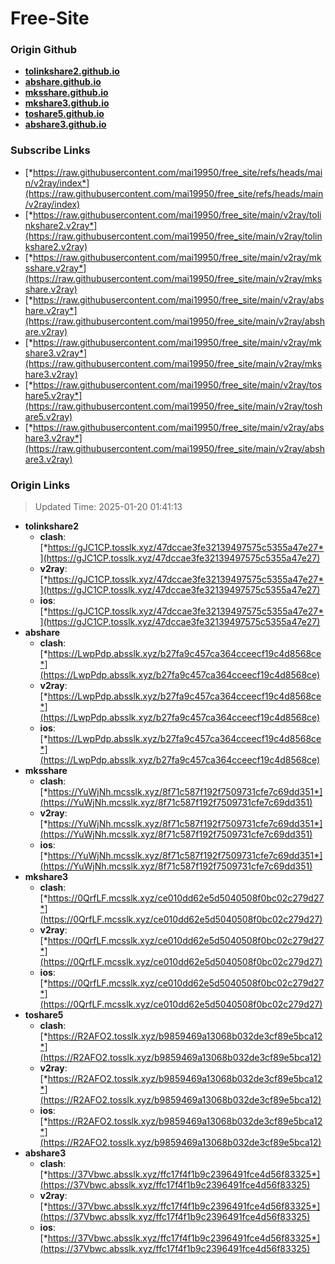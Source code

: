 # Free-Site

### Origin Github

- [**tolinkshare2.github.io**](https://github.com/tolinkshare2/tolinkshare2.github.io)
- [**abshare.github.io**](https://github.com/abshare/abshare.github.io)
- [**mksshare.github.io**](https://github.com/mksshare/mksshare.github.io)
- [**mkshare3.github.io**](https://github.com/mkshare3/mkshare3.github.io)
- [**toshare5.github.io**](https://github.com/toshare5/toshare5.github.io)
- [**abshare3.github.io**](https://github.com/abshare3/abshare3.github.io)

### Subscribe Links

- [*https://raw.githubusercontent.com/mai19950/free_site/refs/heads/main/v2ray/index*](https://raw.githubusercontent.com/mai19950/free_site/refs/heads/main/v2ray/index)
- [*https://raw.githubusercontent.com/mai19950/free_site/main/v2ray/tolinkshare2.v2ray*](https://raw.githubusercontent.com/mai19950/free_site/main/v2ray/tolinkshare2.v2ray)
- [*https://raw.githubusercontent.com/mai19950/free_site/main/v2ray/mksshare.v2ray*](https://raw.githubusercontent.com/mai19950/free_site/main/v2ray/mksshare.v2ray)
- [*https://raw.githubusercontent.com/mai19950/free_site/main/v2ray/abshare.v2ray*](https://raw.githubusercontent.com/mai19950/free_site/main/v2ray/abshare.v2ray)
- [*https://raw.githubusercontent.com/mai19950/free_site/main/v2ray/mkshare3.v2ray*](https://raw.githubusercontent.com/mai19950/free_site/main/v2ray/mkshare3.v2ray)
- [*https://raw.githubusercontent.com/mai19950/free_site/main/v2ray/toshare5.v2ray*](https://raw.githubusercontent.com/mai19950/free_site/main/v2ray/toshare5.v2ray)
- [*https://raw.githubusercontent.com/mai19950/free_site/main/v2ray/abshare3.v2ray*](https://raw.githubusercontent.com/mai19950/free_site/main/v2ray/abshare3.v2ray)

### Origin Links

> Updated Time: 2025-01-20 01:41:13

- **tolinkshare2**
  - **clash**: [*https://gJC1CP.tosslk.xyz/47dccae3fe32139497575c5355a47e27*](https://gJC1CP.tosslk.xyz/47dccae3fe32139497575c5355a47e27)
  - **v2ray**: [*https://gJC1CP.tosslk.xyz/47dccae3fe32139497575c5355a47e27*](https://gJC1CP.tosslk.xyz/47dccae3fe32139497575c5355a47e27)
  - **ios**: [*https://gJC1CP.tosslk.xyz/47dccae3fe32139497575c5355a47e27*](https://gJC1CP.tosslk.xyz/47dccae3fe32139497575c5355a47e27)
- **abshare**
  - **clash**: [*https://LwpPdp.absslk.xyz/b27fa9c457ca364cceecf19c4d8568ce*](https://LwpPdp.absslk.xyz/b27fa9c457ca364cceecf19c4d8568ce)
  - **v2ray**: [*https://LwpPdp.absslk.xyz/b27fa9c457ca364cceecf19c4d8568ce*](https://LwpPdp.absslk.xyz/b27fa9c457ca364cceecf19c4d8568ce)
  - **ios**: [*https://LwpPdp.absslk.xyz/b27fa9c457ca364cceecf19c4d8568ce*](https://LwpPdp.absslk.xyz/b27fa9c457ca364cceecf19c4d8568ce)
- **mksshare**
  - **clash**: [*https://YuWjNh.mcsslk.xyz/8f71c587f192f7509731cfe7c69dd351*](https://YuWjNh.mcsslk.xyz/8f71c587f192f7509731cfe7c69dd351)
  - **v2ray**: [*https://YuWjNh.mcsslk.xyz/8f71c587f192f7509731cfe7c69dd351*](https://YuWjNh.mcsslk.xyz/8f71c587f192f7509731cfe7c69dd351)
  - **ios**: [*https://YuWjNh.mcsslk.xyz/8f71c587f192f7509731cfe7c69dd351*](https://YuWjNh.mcsslk.xyz/8f71c587f192f7509731cfe7c69dd351)
- **mkshare3**
  - **clash**: [*https://0QrfLF.mcsslk.xyz/ce010dd62e5d5040508f0bc02c279d27*](https://0QrfLF.mcsslk.xyz/ce010dd62e5d5040508f0bc02c279d27)
  - **v2ray**: [*https://0QrfLF.mcsslk.xyz/ce010dd62e5d5040508f0bc02c279d27*](https://0QrfLF.mcsslk.xyz/ce010dd62e5d5040508f0bc02c279d27)
  - **ios**: [*https://0QrfLF.mcsslk.xyz/ce010dd62e5d5040508f0bc02c279d27*](https://0QrfLF.mcsslk.xyz/ce010dd62e5d5040508f0bc02c279d27)
- **toshare5**
  - **clash**: [*https://R2AFO2.tosslk.xyz/b9859469a13068b032de3cf89e5bca12*](https://R2AFO2.tosslk.xyz/b9859469a13068b032de3cf89e5bca12)
  - **v2ray**: [*https://R2AFO2.tosslk.xyz/b9859469a13068b032de3cf89e5bca12*](https://R2AFO2.tosslk.xyz/b9859469a13068b032de3cf89e5bca12)
  - **ios**: [*https://R2AFO2.tosslk.xyz/b9859469a13068b032de3cf89e5bca12*](https://R2AFO2.tosslk.xyz/b9859469a13068b032de3cf89e5bca12)
- **abshare3**
  - **clash**: [*https://37Vbwc.absslk.xyz/ffc17f4f1b9c2396491fce4d56f83325*](https://37Vbwc.absslk.xyz/ffc17f4f1b9c2396491fce4d56f83325)
  - **v2ray**: [*https://37Vbwc.absslk.xyz/ffc17f4f1b9c2396491fce4d56f83325*](https://37Vbwc.absslk.xyz/ffc17f4f1b9c2396491fce4d56f83325)
  - **ios**: [*https://37Vbwc.absslk.xyz/ffc17f4f1b9c2396491fce4d56f83325*](https://37Vbwc.absslk.xyz/ffc17f4f1b9c2396491fce4d56f83325)
